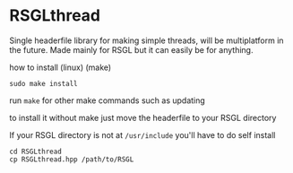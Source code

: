 # RSGLthread
Single headerfile library for making simple threads, will be multiplatform in the future. Made mainly for RSGL but it can easily be for anything.

how to install (linux) (make)
```
sudo make install
```
run `make` for other make commands such as updating

to install it without make just move the headerfile to your RSGL directory

If your RSGL directory is not at `/usr/include` you'll have to do self install

```
cd RSGLthread
cp RSGLthread.hpp /path/to/RSGL
``` 
